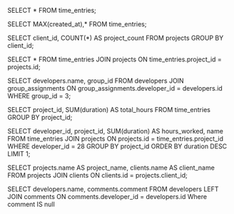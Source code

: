 <!-- Find all time entries -->

SELECT *
FROM time_entries;

<!-- Find the developer who joined most recently -->

SELECT MAX(created_at),*
FROM time_entries;

<!-- Find the number of projects for each client -->

SELECT client_id, COUNT(*) AS project_count
FROM projects
GROUP BY client_id;

<!-- Find all time entries, and show each one's client name next to it -->

SELECT *
FROM time_entries JOIN projects
ON time_entries.project_id = projects.id;

<!-- Find all developers in the "Ohio sheep" group -->

SELECT developers.name, group_id
FROM developers
JOIN group_assignments
ON group_assignments.developer_id = developers.id
WHERE group_id = 3;

<!-- Find the total number of hours worked for each client -->

SELECT project_id, SUM(duration) AS total_hours
FROM time_entries
GROUP BY project_id;

<!-- Find the client for whom Mrs. Lupe Schowalter (the developer) has worked the greatest number of hours -->

SELECT developer_id, project_id, SUM(duration) AS hours_worked, name
FROM time_entries
JOIN projects ON projects.id = time_entries.project_id
WHERE developer_id = 28
GROUP BY project_id 
ORDER BY duration DESC 
LIMIT 1;

<!-- List all client names with their project names (multiple rows for one client is fine).  Make sure that clients still show up even if they have no projects -->

SELECT projects.name AS project_name, clients.name AS client_name
FROM projects
JOIN clients ON clients.id = projects.client_id;

<!-- Find all developers who have written no comments -->

SELECT developers.name, comments.comment
FROM developers
LEFT JOIN comments
ON comments.developer_id = developers.id
Where comment IS null



